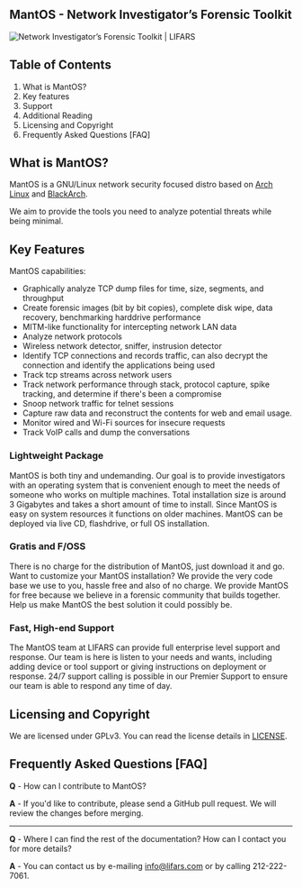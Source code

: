 ## MantOS - Network Investigator’s Forensic Toolkit

![Network Investigator’s Forensic Toolkit | LIFARS](http://i1.wp.com/lifars.com/wp-content/uploads/2016/02/MantOS.gif?fit=1000%2C333)

## Table of Contents

1.  What is MantOS?
2.  Key features
3.  Support
4.  Additional Reading
5.  Licensing and Copyright
6.  Frequently Asked Questions [FAQ]

## What is MantOS?

MantOS is a GNU/Linux network security focused distro based on
 [Arch Linux](https://www.archlinux.org/) and [BlackArch](https://blackarch.org/).

We aim to provide the tools you need to analyze potential threats while being
 minimal.

## Key Features

MantOS capabilities:

* Graphically analyze TCP dump files for time, size, segments, and throughput
* Create forensic images (bit by bit copies), complete disk wipe, data recovery,
 benchmarking harddrive performance
* MITM-like functionality for intercepting network LAN data
* Analyze network protocols
* Wireless network detector, sniffer, instrusion detector
* Identify TCP connections and records traffic, can also decrypt the connection
 and identify the applications being used
* Track tcp streams across network users
* Track network performance through stack, protocol capture, spike tracking, and
 determine if there's been a compromise
* Snoop network traffic for telnet sessions
* Capture raw data and reconstruct the contents for web and email usage.
* Monitor wired and Wi-Fi sources for insecure requests
* Track VoIP calls and dump the conversations


### Lightweight Package

MantOS is both tiny and undemanding. Our goal is to provide investigators with
 an operating system that is convenient enough to meet the needs of someone who
 works on multiple machines. Total installation size is around 3 Gigabytes and
 takes a short amount of time to install. Since MantOS is easy on system resources
 it functions on older machines. MantOS can be deployed via live CD, flashdrive,
 or full OS installation.

### Gratis and F/OSS

There is no charge for the distribution of MantOS, just download it and go. Want
 to customize your MantOS installation? We provide the very code base we use to
 you, hassle free and also of no charge. We provide MantOS for free because we
 believe in a forensic community that builds together. Help us make MantOS the
 best solution it could possibly be.

### Fast, High-end Support

The MantOS team at LIFARS can provide full enterprise level support and response.
 Our team is here is listen to your needs and wants, including adding device or
 tool support or giving instructions on deployment or response. 24/7 support
 calling is possible in our Premier Support to ensure our team is able to
 respond any time of day.

## Licensing and Copyright

We are licensed under GPLv3. You can read the license details in
 [LICENSE](https://github.com/Lifars/MantOS/blob/master/LICENSE).

## Frequently Asked Questions [FAQ]

**Q** - How can I contribute to MantOS?

**A** - If you'd like to contribute, please send a GitHub pull request. We will
 review the changes before merging.

* * *

**Q** - Where I can find the rest of the documentation? How can I contact you
 for more details?

**A** - You can contact us by e-mailing info@lifars.com or by calling
 212-222-7061.

